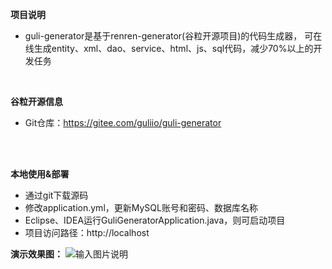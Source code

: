 **项目说明** 
- guli-generator是基于renren-generator(谷粒开源项目)的代码生成器，
 可在线生成entity、xml、dao、service、html、js、sql代码，减少70%以上的开发任务
<br> 


**谷粒开源信息** 
- Git仓库：https://gitee.com/guliio/guli-generator
<br> 
<br> 

 **本地使用&部署**
- 通过git下载源码
- 修改application.yml，更新MySQL账号和密码、数据库名称
- Eclipse、IDEA运行GuliGeneratorApplication.java，则可启动项目
- 项目访问路径：http://localhost

**演示效果图：**
![输入图片说明](https://images.gitee.com/uploads/images/2018/0731/150920_761d8835_63154.jpeg "aa.jpg")